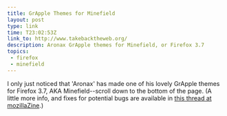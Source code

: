 ```yaml
---
title: GrApple Themes for Minefield
layout: post
type: link
time: T23:02:53Z
link_to: http://www.takebacktheweb.org/
description: Aronax GrApple themes for Minefield, or Firefox 3.7
topics:
 - firefox
 - minefield
---
```

I only just noticed that 'Aronax' has made one of his lovely GrApple themes for Firefox 3.7, <abbr>AKA</abbr> Minefield--scroll down to the bottom of the page. (A little more info, and fixes for potential bugs are available in [this thread at mozillaZine][1].)

[1]:http://forums.mozillazine.org/viewtopic.php?p=7239345#p7239345